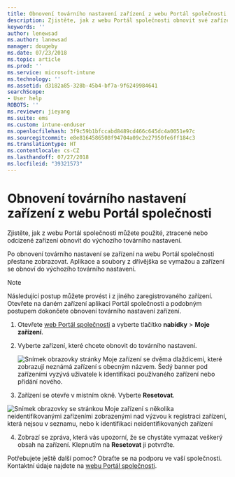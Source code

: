 ```yaml
---
title: Obnovení továrního nastavení zařízení z webu Portál společnosti | Microsoft Docs
description: Zjistěte, jak z webu Portál společnosti obnovit své zařízení do továrního nastavení.
keywords: ''
author: lenewsad
ms.author: lanewsad
manager: dougeby
ms.date: 07/23/2018
ms.topic: article
ms.prod: ''
ms.service: microsoft-intune
ms.technology: ''
ms.assetid: d3182a85-328b-45b4-bf7a-9f6249984641
searchScope:
- User help
ROBOTS: ''
ms.reviewer: jieyang
ms.suite: ems
ms.custom: intune-enduser
ms.openlocfilehash: 3f9c59b1bfccabd8489cd466c645dc4a0051e97c
ms.sourcegitcommit: e8e8164586508f94704a09c2e27950fe6ff184c3
ms.translationtype: HT
ms.contentlocale: cs-CZ
ms.lasthandoff: 07/27/2018
ms.locfileid: "39321573"
---
```

# <a name="reset-your-device-from-the-company-portal-website"></a>Obnovení továrního nastavení zařízení z webu Portál společnosti

Zjistěte, jak z webu Portál společnosti můžete použité, ztracené nebo odcizené zařízení obnovit do výchozího továrního nastavení.  

Po obnovení továrního nastavení se zařízení na webu Portál společnosti přestane zobrazovat. Aplikace a soubory z dřívějška se vymažou a zařízení se obnoví do výchozího továrního nastavení.

> [!Note]
> Následující postup můžete provést i z jiného zaregistrovaného zařízení. Otevřete na daném zařízení aplikaci Portál společnosti a podobným postupem dokončete obnovení továrního nastavení zařízení.  

1. Otevřete [web Portál společnosti](https://portal.manage.microsoft.com/#helpdeskDeskDialog) a vyberte tlačítko __nabídky__ > __Moje zařízení__.

2. Vyberte zařízení, které chcete obnovit do továrního nastavení.

    ![Snímek obrazovky stránky Moje zařízení se dvěma dlaždicemi, které zobrazují neznámá zařízení s obecným názvem. Šedý banner pod zařízeními vyzývá uživatele k identifikaci používaného zařízení nebo přidání nového.](./media/macOS_enroll_002_tap_here_banner.png)

3. Zařízení se otevře v místním okně. Vyberte **Resetovat**.  

 ![Snímek obrazovky se stránkou Moje zařízení s několika neidentifikovanými zařízeními zobrazenými nad výzvou k registraci zařízení, která nejsou v seznamu, nebo k identifikaci neidentifikovaných zařízení](./media/macOS_enroll_002_tap_here_banner.png)

4. Zobrazí se zpráva, která vás upozorní, že se chystáte vymazat veškerý obsah na zařízení. Klepnutím na **Resetovat** ji potvrďte.  

Potřebujete ještě další pomoc? Obraťte se na podporu ve vaší společnosti. Kontaktní údaje najdete na [webu Portál společnosti](https://portal.manage.microsoft.com/#helpdeskDeskDialog).
